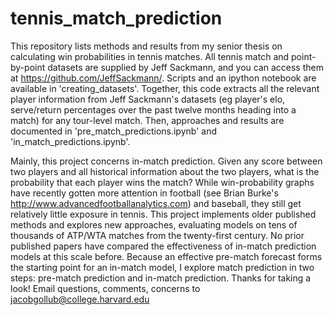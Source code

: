 # tennis_match_prediction
This repository lists methods and results from my senior thesis on calculating win probabilities in tennis matches. All tennis match and point-by-point datasets are supplied by Jeff Sackmann, and you can access them at https://github.com/JeffSackmann/. Scripts and an ipython notebook are available in 'creating_datasets'. Together, this code extracts all the relevant player information from Jeff Sackmann's datasets (eg player's elo, serve/return percentages over the past twelve months heading into a match) for any tour-level match. Then, approaches and results are documented in 'pre_match_predictions.ipynb' and 'in_match_predictions.ipynb'.

Mainly, this project concerns in-match prediction. Given any score between two players and all historical information about the two players, what is the probability that each player wins the match? While win-probability graphs have recently gotten more attention in football (see Brian Burke's http://www.advancedfootballanalytics.com) and baseball, they still get relatively little exposure in tennis. This project implements older published methods and explores new approaches, evaluating models on tens of thousands of ATP/WTA matches from the twenty-first century. No prior published papers have compared the effectiveness of in-match prediction models at this scale before. Because an effective pre-match forecast forms the starting point for an in-match model, I explore match prediction in two steps: pre-match prediction and in-match prediction. Thanks for taking a look! Email questions, comments, concerns to jacobgollub@college.harvard.edu